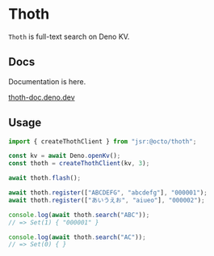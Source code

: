 # Thoth

`Thoth` is full-text search on Deno KV.

## Docs

Documentation is here.

[thoth-doc.deno.dev](https://thoth-doc.deno.dev/)

## Usage

```ts sample
import { createThothClient } from "jsr:@octo/thoth";

const kv = await Deno.openKv();
const thoth = createThothClient(kv, 3);

await thoth.flash();

await thoth.register(["ABCDEFG", "abcdefg"], "000001");
await thoth.register(["あいうえお", "aiueo"], "000002");

console.log(await thoth.search("ABC"));
// => Set(1) { "000001" }

console.log(await thoth.search("AC"));
// => Set(0) { }
```
